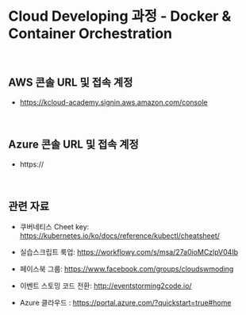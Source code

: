 #  Cloud Developing 과정 - Docker & Container Orchestration

<br/>

## AWS 콘솔 URL 및 접속 계정
- https://kcloud-academy.signin.aws.amazon.com/console

<br/>

## Azure 콘솔 URL 및 접속 계정
- https://

<br/>

## 관련 자료

- 쿠버네티스 Cheet key: 
https://kubernetes.io/ko/docs/reference/kubectl/cheatsheet/

- 실습스크립트 룩업:
https://workflowy.com/s/msa/27a0ioMCzlpV04Ib

- 페이스북 그룹: 
https://www.facebook.com/groups/cloudswmoding  

- 이벤트 스토밍 코드 전환: 
http://eventstorming2code.io/  

- Azure 클라우드 : 
https://portal.azure.com/?quickstart=true#home

<br/>
